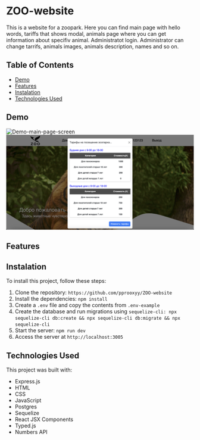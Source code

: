 # ZOO-website

This is a website for a zoopark. Here you can find main page with hello words, tariffs that shows modal, animals page where you can get information about specifiv animal. Administratot login. Administrator can change tarrifs, animals images, animals description, names and so on.

## Table of Contents

- [Demo](#Demo)
- [Features](#Features)
- [Instalation](#Instalation)
- [Technologies Used](#Technologies-Used)

## Demo

![Demo-main-page-screen](public/assets/main-page.png)
![Demo-Tariffs](public/assets/tariffs.png)

## Features

## Instalation

To install this project, follow these steps:

1. Clone the repository: `https://github.com/pprooxyy/ZOO-website`
2. Install the dependencies: `npm install`
3. Create a `.env` file and copy the contents from `.env-example`
4. Create the database and run migrations using `sequelize-cli: npx sequelize-cli db:create && npx sequelize-cli db:migrate && npx sequelize-cli`
5. Start the server: `npm run dev`
6. Access the server at `http://localhost:3005`

## Technologies Used

This project was built with:

- Express.js
- HTML
- CSS
- JavaScript
- Postgres
- Sequelize
- React JSX Components
- Typed.js
- Numbers API
